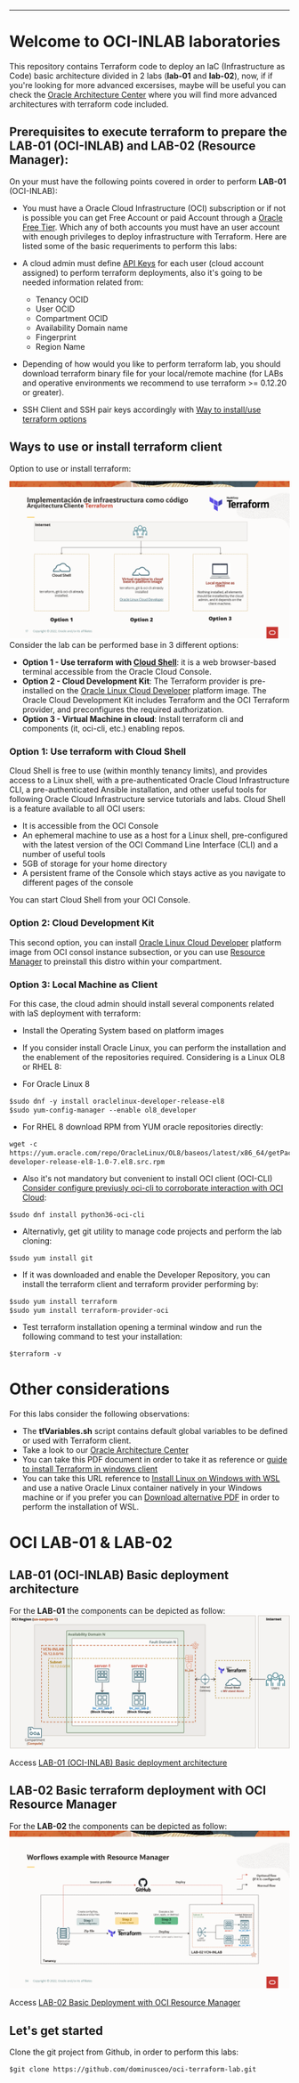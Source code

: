 ---
# Welcome to OCI-INLAB laboratories
This repository contains Terraform code to deploy an IaC (Infrastructure as Code) basic architecture divided in 2 labs (**lab-01** and **lab-02**), now, if if you're looking for more advanced excersises, maybe will be useful you
can check the [Oracle Architecture Center](https://docs.oracle.com/solutions/?q=terraform&cType=reference-architectures&sort=date-desc&lang=en) where you will find more advanced architectures with terraform code included.

## Prerequisites to execute terraform to prepare the LAB-01 (OCI-INLAB) and LAB-02 (Resource Manager):
On your must have the following points covered in order to perform **LAB-01** (OCI-INLAB):
* You must have a Oracle Cloud Infrastructure (OCI) subscription or if not is possible you can get Free Account or paid Account through a [Oracle Free Tier](https://www.oracle.com/cloud/free/). Which any of both accounts you must have an user account with enough privileges to deploy infrastructure with Terraform. 
Here are listed some of the basic requeriments to perform this labs:
 
* A cloud admin must define [API Keys](https://docs.oracle.com/en-us/iaas/Content/API/Concepts/apisigningkey.htm) for each user (cloud account assigned) to perform terraform deployments, also it's going to be needed information related from:
  - Tenancy OCID
  - User OCID
  - Compartment OCID
  - Availability Domain name
  - Fingerprint
  - Region Name
* Depending of how would you like to perform terraform lab, you should download terraform binary file for your local/remote machine (for LABs and operative environments we recommend to use terraform >= 0.12.20 or greater).
* SSH Client and SSH pair keys accordingly with [Way to install/use terraform options](#ways-to-use-install-or-install-terraform-client) 


## Ways to use or install terraform client
Option to use or install terraform:

![Image title](img/option-install.png)
Consider the lab can be performed base in 3 different options:
* **Option 1 - Use terraform with [Cloud Shell](https://docs.oracle.com/en-us/iaas/Content/API/Concepts/cloudshellintro.htm)**: it is a web browser-based terminal accessible from the Oracle Cloud Console. 
* **Option 2 - Cloud Development Kit**: The Terraform provider is pre-installed on the [Oracle Linux Cloud Developer](https://docs.oracle.com/en-us/iaas/oracle-linux/developer/index.htm) platform image. The Oracle Cloud Development Kit includes Terraform and the OCI Terraform provider, and preconfigures the required authorization.
* **Option 3 - Virtual Machine in cloud**: Install terraform cli and components (it, oci-cli, etc.) enabling repos.

### Option 1: Use terraform with Cloud Shell 
Cloud Shell is free to use (within monthly tenancy limits), and provides access to a Linux shell, with a pre-authenticated Oracle Cloud Infrastructure CLI, a pre-authenticated Ansible installation, and other useful tools for following Oracle Cloud Infrastructure service tutorials and labs. Cloud Shell is a feature available to all OCI users:
- It is accessible from the OCI Console
- An ephemeral machine to use as a host for a Linux shell, pre-configured with the latest version of the OCI Command Line Interface (CLI) and a number of useful tools
- 5GB of storage for your home directory
- A persistent frame of the Console which stays active as you navigate to different pages of the console

You can start Cloud Shell from your OCI Console.
 
### Option 2: Cloud Development Kit
This second option, you can install [Oracle Linux Cloud Developer](https://docs.oracle.com/en-us/iaas/oracle-linux/developer/index.htm) platform image from OCI consol instance subsection, or you can use [Resource Manager](https://docs.oracle.com/en-us/iaas/Content/ResourceManager/Tasks/devtools.htm) to preinstall this distro within your compartment. 


### Option 3: Local Machine as Client 
For this case, the cloud admin should install several components related with IaS deployment with terraform:

* Install the Operating System based on platform images

* If you consider install Oracle Linux, you can perform the installation and the enablement of the repositories required. Considering is a Linux OL8 or RHEL 8:
- For Oracle Linux 8 
```
$sudo dnf -y install oraclelinux-developer-release-el8
$sudo yum-config-manager --enable ol8_developer
```
- For RHEL 8 download RPM from YUM oracle repositories directly:
```
wget -c https://yum.oracle.com/repo/OracleLinux/OL8/baseos/latest/x86_64/getPackageSource/oraclelinux-developer-release-el8-1.0-7.el8.src.rpm
```

* Also it's not mandatory but convenient to install OCI client (OCI-CLI) [Consider configure previusly oci-cli to corroborate interaction with OCI Cloud](https://docs.oracle.com/en-us/iaas/Content/API/Concepts/cliconcepts.htm):
```
$sudo dnf install python36-oci-cli
```

* Alternativly, get git utility to manage code projects and perform the lab cloning:
```
$sudo yum install git
```
* If it was downloaded and enable the Developer Repository, you can install the terraform client and terraform provider performing by:
```
$sudo yum install terraform
$sudo yum install terraform-provider-oci
```
* Test terraform installation opening a terminal window and run the following command to test your installation:
```
$terraform -v
```

# Other considerations
For this labs consider the following observations:
- The **tfVariables.sh** script contains default global variables to be defined or used with Terraform client.
- Take a look to our [Oracle Architecture Center](https://docs.oracle.com/solutions/?q=terraform&cType=reference-architectures&sort=date-desc&lang=en)
- You can take this PDF document in order to take it as reference or [guide to install Terraform in windows client](choco_install-terraform.pdf)
- You can take this URL reference to [Install Linux on Windows with WSL](https://learn.microsoft.com/en-us/windows/wsl/install) and use a native Oracle Linux container natively in your Windows machine or if you prefer you can [Download alternative PDF](wsl-windows-installation.pdf) in order to perform the installation of WSL.

# OCI LAB-01 & LAB-02
## LAB-01 (OCI-INLAB) Basic deployment architecture
For the **LAB-01** the components can be depicted as follow:
![Image title](img/OCI-INLAB-01.png)

Access [LAB-01 (OCI-INLAB) Basic deployment architecture](https://github.com/dominusceo/oci-terraform-lab/tree/main/lab-01)

## LAB-02 Basic terraform deployment with OCI Resource Manager
For the **LAB-02** the components can be depicted as follow:
![Image title](img/OCI-INLAB-02.png)

Access [LAB-02 Basic Deployment with OCI Resource Manager](https://github.com/dominusceo/oci-terraform-lab/tree/main/lab-02)

## Let's get started
Clone the git project from Github, in order to perform this labs:
```
$git clone https://github.com/dominusceo/oci-terraform-lab.git
```
